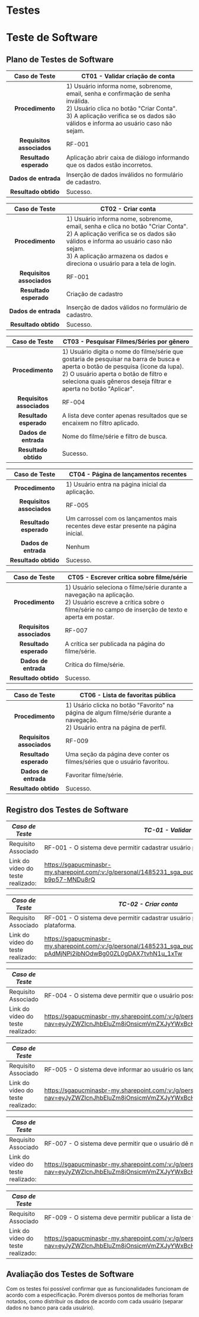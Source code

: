 # Testes

# Teste de Software

## Plano de Testes de Software

|     **Caso de Teste**     | **CT01 - Validar criação de conta**                                                                                                                                                                                   |
| :-----------------------: | --------------------------------------------------------------------------------------------------------------------------------------------------------------------------------------------------------------------- |
|     **Procedimento**      | 1) Usuário informa nome, sobrenome, email, senha e confirmação de senha inválida.<br>2) Usuário clica no botão "Criar Conta".<br>3) A aplicação verifica se os dados são válidos e informa ao usuário caso não sejam. |
| **Requisitos associados** | RF-001                                                                                                                                                                                                                |
|  **Resultado esperado**   | Aplicação abrir caixa de diálogo informando que os dados estão incorretos.                                                                                                                                            |
|   **Dados de entrada**    | Inserção de dados inválidos no formulário de cadastro.                                                                                                                                                                |
|   **Resultado obtido**    | Sucesso.                                                                                                                                                                                                              |

|     **Caso de Teste**     | **CT02 - Criar conta**                                                                                                                                                                                                                                    |
| :-----------------------: | --------------------------------------------------------------------------------------------------------------------------------------------------------------------------------------------------------------------------------------------------------- |
|     **Procedimento**      | 1) Usuário informa nome, sobrenome, email, senha e clica no botão "Criar Conta".<br>2) A aplicação verifica se os dados são válidos e informa ao usuário caso não sejam.<br> 3) A aplicação armazena os dados e direciona o usuário para a tela de login. |
| **Requisitos associados** | RF-001                                                                                                                                                                                                                                                    |
|  **Resultado esperado**   | Criação de cadastro                                                                                                                                                                                                                                       |
|   **Dados de entrada**    | Inserção de dados válidos no formulário de cadastro.                                                                                                                                                                                                      |
|   **Resultado obtido**    | Sucesso.                                                                                                                                                                                                                                                  |

|     **Caso de Teste**     | **CT03 - Pesquisar Filmes/Séries por gênero**                                                                                                                                                                                                        |
| :-----------------------: | ---------------------------------------------------------------------------------------------------------------------------------------------------------------------------------------------------------------------------------------------------- |
|     **Procedimento**      | 1) Usuário digita o nome do filme/série que gostaria de pesquisar na barra de busca e aperta o botão de pesquisa (ícone da lupa).<br>2) O usuário aperta o botão de filtro e seleciona quais gêneros deseja filtrar e aperta no botão "Aplicar".<br> |
| **Requisitos associados** | RF-004                                                                                                                                                                                                                                               |
|  **Resultado esperado**   | A lista deve conter apenas resultados que se encaixem no filtro aplicado.                                                                                                                                                                            |
|   **Dados de entrada**    | Nome do filme/série e filtro de busca.                                                                                                                                                                                                               |
|   **Resultado obtido**    | Sucesso.                                                                                                                                                                                                                                             |

|     **Caso de Teste**     | **CT04 - Página de lançamentos recentes**                                            |
| :-----------------------: | ------------------------------------------------------------------------------------ |
|     **Procedimento**      | 1) Usuário entra na página inicial da aplicação.                                     |
| **Requisitos associados** | RF-005                                                                               |
|  **Resultado esperado**   | Um carrossel com os lançamentos mais recentes deve estar presente na página inicial. |
|   **Dados de entrada**    | Nenhum                                                                               |
|   **Resultado obtido**    | Sucesso.                                                                             |

|     **Caso de Teste**     | **CT05 - Escrever crítica sobre filme/série**                                                                                                                              |
| :-----------------------: | -------------------------------------------------------------------------------------------------------------------------------------------------------------------------- |
|     **Procedimento**      | 1) Usuário seleciona o filme/série durante a navegação na aplicação.<br>2) Usuário escreve a crítica sobre o filme/série no campo de inserção de texto e aperta em postar. |
| **Requisitos associados** | RF-007                                                                                                                                                                     |
|  **Resultado esperado**   | A crítica ser publicada na página do filme/série.                                                                                                                          |
|   **Dados de entrada**    | Crítica do filme/série.                                                                                                                                                    |
|   **Resultado obtido**    | Sucesso.                                                                                                                                                                   |

|     **Caso de Teste**     | **CT06 - Lista de favoritas pública**                                                                                                  |
| :-----------------------: | -------------------------------------------------------------------------------------------------------------------------------------- |
|     **Procedimento**      | 1) Usário clicka no botão "Favorito" na página de algum filme/série durante a navegação. <br>2) Usuário entra na página de perfil.<br> |
| **Requisitos associados** | RF-009                                                                                                                                 |
|  **Resultado esperado**   | Uma seção da página deve conter os filmes/séries que o usuário favoritou.                                                              |
|   **Dados de entrada**    | Favoritar filme/série.                                                                                                                 |
|   **Resultado obtido**    | Sucesso.                                                                                                                               |

## Registro dos Testes de Software

| _Caso de Teste_                   | _TC-01 - Validar criação de conta_                                                                                            |
| --------------------------------- | ----------------------------------------------------------------------------------------------------------------------------- |
| Requisito Associado               | RF-001 - O sistema deve permitir cadastrar usuário para utilização da plataforma.                                             |
| Link do vídeo do teste realizado: | https://sgapucminasbr-my.sharepoint.com/:v:/g/personal/1485231_sga_pucminas_br/ESi4EoQzVqRCtAadxV5XS64B97Unpu0E-b9p57-MNDu8rQ |

| _Caso de Teste_                   | _TC-02 - Criar conta_                                                                                                         |
| --------------------------------- | ----------------------------------------------------------------------------------------------------------------------------- |
| Requisito Associado               | RF-001 - O sistema deve permitir cadastrar usuário para utilização da plataforma.                                             |
| Link do vídeo do teste realizado: | https://sgapucminasbr-my.sharepoint.com/:v:/g/personal/1485231_sga_pucminas_br/EdJvuWT-pAdMjNPi2ibNOdwBg00ZL0gDAX7tvhN1u_1xTw |

| _Caso de Teste_                   | _TC-03 - Pesquisar Filmes/Séries por gênero_                                                                                                                                                                                                                                                                                       |
| --------------------------------- | ---------------------------------------------------------------------------------------------------------------------------------------------------------------------------------------------------------------------------------------------------------------------------------------------------------------------------------- |
| Requisito Associado               | RF-004 - O sistema deve permitir que o usuário possa pesquisar filmes e músicas por gênero.                                                                                                                                                                                                                                        |
| Link do vídeo do teste realizado: | https://sgapucminasbr-my.sharepoint.com/:v:/g/personal/1485231_sga_pucminas_br/EYAjM1_y8SROpuD2jf2fSR4BsfJiM85LeEc9AAi-UrmTiw?nav=eyJyZWZlcnJhbEluZm8iOnsicmVmZXJyYWxBcHAiOiJPbmVEcml2ZUZvckJ1c2luZXNzIiwicmVmZXJyYWxBcHBQbGF0Zm9ybSI6IldlYiIsInJlZmVycmFsTW9kZSI6InZpZXciLCJyZWZlcnJhbFZpZXciOiJNeUZpbGVzTGlua0NvcHkifX0&e=yJCxJ3 |

| _Caso de Teste_                   | _TC-04 - Página de lançamentos recentes_                                                                                                                                                                                                                                                                                           |
| --------------------------------- | ---------------------------------------------------------------------------------------------------------------------------------------------------------------------------------------------------------------------------------------------------------------------------------------------------------------------------------- |
| Requisito Associado               | RF-005 - O sistema deve informar ao usuário os lançamentos recentes de filmes e músicas de acordo com o seu perfil.                                                                                                                                                                                                                |
| Link do vídeo do teste realizado: | https://sgapucminasbr-my.sharepoint.com/:v:/g/personal/1485231_sga_pucminas_br/EYFVYbMuiPZOoS347y8wNVoBseqA-R4vY9Xj91RK9OmGWQ?nav=eyJyZWZlcnJhbEluZm8iOnsicmVmZXJyYWxBcHAiOiJPbmVEcml2ZUZvckJ1c2luZXNzIiwicmVmZXJyYWxBcHBQbGF0Zm9ybSI6IldlYiIsInJlZmVycmFsTW9kZSI6InZpZXciLCJyZWZlcnJhbFZpZXciOiJNeUZpbGVzTGlua0NvcHkifX0&e=1dSDNl |

| _Caso de Teste_                   | _TC-05 - Escrever crítica sobre filme/série_                                                                                                                                                                                                                                                                                       |
| --------------------------------- | ---------------------------------------------------------------------------------------------------------------------------------------------------------------------------------------------------------------------------------------------------------------------------------------------------------------------------------- |
| Requisito Associado               | RF-007 - O sistema deve permitir que o usuário dê notas e escreva críticas sobre filmes e músicas.                                                                                                                                                                                                                                 |
| Link do vídeo do teste realizado: | https://sgapucminasbr-my.sharepoint.com/:v:/g/personal/1485231_sga_pucminas_br/Ea8znK-n9PNAoXRgdYI4pbwBRzSVy8Fp1PbPp4jDRq-R-A?nav=eyJyZWZlcnJhbEluZm8iOnsicmVmZXJyYWxBcHAiOiJPbmVEcml2ZUZvckJ1c2luZXNzIiwicmVmZXJyYWxBcHBQbGF0Zm9ybSI6IldlYiIsInJlZmVycmFsTW9kZSI6InZpZXciLCJyZWZlcnJhbFZpZXciOiJNeUZpbGVzTGlua0NvcHkifX0&e=fctuc8 |

| _Caso de Teste_                   | _TC-06 - Lista de favoritas pública_                                                                                                                                                                                                                                                                                               |
| --------------------------------- | ---------------------------------------------------------------------------------------------------------------------------------------------------------------------------------------------------------------------------------------------------------------------------------------------------------------------------------- |
| Requisito Associado               | RF-009 - O sistema deve permitir publicar a lista de favoritos.                                                                                                                                                                                                                                                                    |
| Link do vídeo do teste realizado: | https://sgapucminasbr-my.sharepoint.com/:v:/g/personal/1485231_sga_pucminas_br/Ef2fiDD-m9BCtqhLe-wC9acB8eprpXyRWUV7E_utXP_XBA?nav=eyJyZWZlcnJhbEluZm8iOnsicmVmZXJyYWxBcHAiOiJPbmVEcml2ZUZvckJ1c2luZXNzIiwicmVmZXJyYWxBcHBQbGF0Zm9ybSI6IldlYiIsInJlZmVycmFsTW9kZSI6InZpZXciLCJyZWZlcnJhbFZpZXciOiJNeUZpbGVzTGlua0NvcHkifX0&e=if8NgO |

## Avaliação dos Testes de Software

Com os testes foi possível confirmar que as funcionalidades funcionam de acordo com a especificação. Porém diversos pontos de melhorias foram notados, como distribuir os dados de acordo com cada usuário (separar dados no banco para cada usuário).
